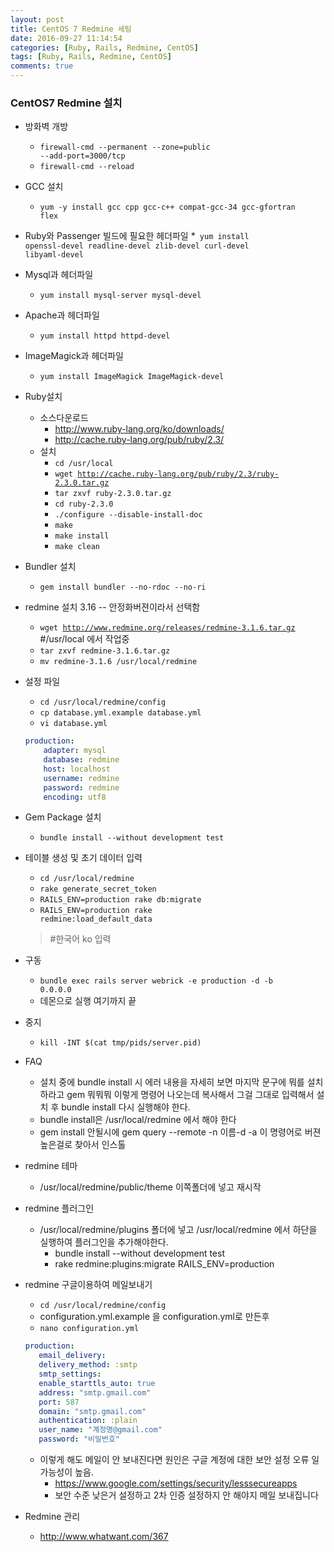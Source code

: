 ```yaml
---
layout: post
title: CentOS 7 Redmine 세팅
date: 2016-09-27 11:14:54
categories: [Ruby, Rails, Redmine, CentOS]
tags: [Ruby, Rails, Redmine, CentOS]
comments: true
---
```

### CentOS7 Redmine 설치
* 방화벽 개방
    * ​<code>firewall-cmd --permanent --zone=public --add-port=3000/tcp</code>
    * ​<code>firewall-cmd --reload​</code>
* GCC 설치
    * ​<code>yum -y install gcc cpp gcc-c++ compat-gcc-34 gcc-gfortran flex​</code>
* Ruby와 Passenger 빌드에 필요한 헤더파일
    *​<code> yum install openssl-devel readline-devel zlib-devel curl-devel libyaml-devel​</code>
* Mysql과 헤더파일
    * ​<code>yum install mysql-server mysql-devel</code>
* Apache과 헤더파일
    * ​<code>yum install httpd httpd-devel</code>
* ImageMagick과 헤더파일
    * ​<code>yum install ImageMagick ImageMagick-devel</code>
* Ruby설치
    * 소스다운로드
        * <http://www.ruby-lang.org/ko/downloads/>
        * <http://cache.ruby-lang.org/pub/ruby/2.3/>
    * 설치
        * ​<code>cd /usr/local</code>
        * ​<code>wget http://cache.ruby-lang.org/pub/ruby/2.3/ruby-2.3.0.tar.gz</code>
        * ​<code>tar zxvf ruby-2.3.0.tar.gz</code>
        * ​<code>cd ruby-2.3.0</code>
        * ​<code>./configure --disable-install-doc</code>
        * ​<code>make</code>
        * ​<code>make install</code>
        * ​<code>make clean</code>
* Bundler 설치
    * ​<code>gem install bundler --no-rdoc --no-ri</code>
* redmine 설치 3.16 -- 안정화버젼이라서 선택함
    * ​<code>wget http://www.redmine.org/releases/redmine-3.1.6.tar.gz</code> #/usr/local 에서 작업중
    * ​<code>tar zxvf redmine-3.1.6.tar.gz</code>
    * ​<code>mv redmine-3.1.6 /usr/local/redmine</code>
* 설정 파일
    * ​<code>cd /usr/local/redmine/config</code>
    * ​<code>cp database.yml.example database.yml</code>
    * ​<code>vi database.yml</code>
    ~~~ yaml
    production:  
        adapter: mysql  
        database: redmine  
        host: localhost  
        username: redmine  
        password: redmine  
        encoding: utf8 
    ~~~
* Gem Package 설치
    * ​<code>bundle install --without development test</code>
* 테이블 생성 및 초기 데이터 입력
    * ​<code>cd /usr/local/redmine</code>
    * ​<code>rake generate_secret_token</code>
    * ​<code>RAILS_ENV=production rake db:migrate</code>
    * ​<code>RAILS_ENV=production rake redmine:load_default_data</code>
    >#한국어 ko 입력
* 구동
    * ​<code>bundle exec rails server webrick -e production -d -b 0.0.0.0</code>
    * 데몬으로 실행 여기까지 끝
* 중지
    * ​<code>kill -INT $(cat tmp/pids/server.pid)</code>
* FAQ 
    * 설치 중에 bundle install 시 에러 내용을 자세히 보면 마지막 문구에 뭐를 설치하라고 gem 뭐뭐뭐 이렇게 명령어 나오는데 복사해서 그걸 그대로 입력해서 설치 후 bundle install 다시 실행해야 한다. 
    * bundle install은 /usr/local/redmine 에서 해야 한다
    * gem install 안될시에 gem query --remote -n 이름-d -a 이 명령어로 버젼 높은걸로 찾아서 인스톨
* redmine 테마
    * /usr/local/redmine/public/theme 이쪽폴더에 넣고 재시작
 * redmine 플러그인
    * /usr/local/redmine/plugins 폴더에 넣고 /usr/local/redmine 에서 하단을 실행하여 플러그인을 추가해야한다.
        * bundle install --without development test
        * rake redmine:plugins:migrate RAILS_ENV=production
* redmine 구글이용하여 메일보내기
    * ​<code>cd /usr/local/redmine/config</code>
    * configuration.yml.example 을 configuration.yml로 만든후
    * ​<code>nano configuration.yml</code>
    ~~~ yaml 
    production:
       email_delivery:  
       delivery_method: :smtp  
       smtp_settings:  
       enable_starttls_auto: true  
       address: "smtp.gmail.com"  
       port: 587  
       domain: "smtp.gmail.com"
       authentication: :plain  
       user_name: "계정명@gmail.com"  
       password: "비밀번호"
    ~~~
    
    * 이렇게 해도 메일이 안 보내진다면 원인은 구글 계정에 대한 보안 설정 오류 일 가능성이 높음.
        * <https://www.google.com/settings/security/lesssecureapps>
        * 보안 수준 낮은거 설정하고 2차 인증 설정하지 안 해야지 메일 보내집니다
* Redmine 관리
    * <http://www.whatwant.com/367>
